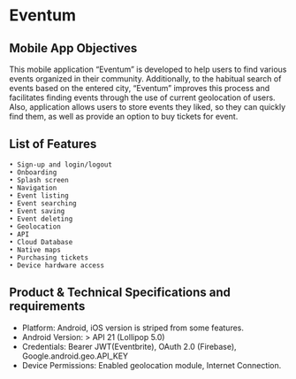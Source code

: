 # Eventum

## Mobile App Objectives 
This mobile application “Eventum” is developed to help users to find various events organized in their community. Additionally, to the habitual search of events based on the entered city, “Eventum” improves this process and facilitates finding events through the use of current geolocation of users. Also, application allows users to store events they liked, so they can quickly find them, as well as provide an option to buy tickets for event. 
## List of Features 
    • Sign-up and login/logout 
    • Onboarding 
    • Splash screen 
    • Navigation 
    • Event listing
    • Event searching
    • Event saving
    • Event deleting
    • Geolocation
    • API
    • Cloud Database 
    • Native maps 
    • Purchasing tickets
    • Device hardware access 

## Product & Technical Specifications and requirements
- Platform: Android, iOS version is striped from some features.
- Android Version:  > API 21 (Lollipop 5.0) 
-  Credentials: Bearer JWT(Eventbrite), OAuth 2.0 (Firebase), Google.android.geo.API_KEY
- Device Permissions: Enabled geolocation module, Internet Connection.
